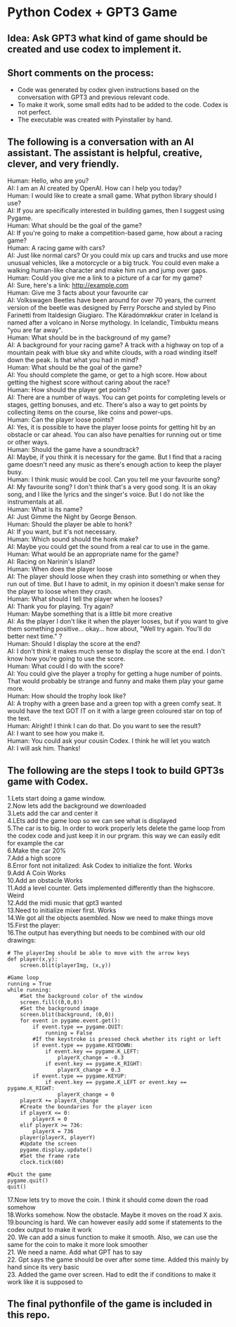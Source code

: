 # Python Codex + GPT3 Game



## Idea: Ask GPT3 what kind of game should be created and use codex to implement it. 

## Short comments on the process: 

* Code was generated by codex given instructions based on the conversation with GPT3 and previous relevant code.
* To make it work, some small edits had to be added to the code. Codex is not perfect. 
* The executable was created with Pyinstaller by hand. 



## The following is a conversation with an AI assistant. The assistant is helpful, creative, clever, and very friendly.

Human: Hello, who are you? <br/>
AI: I am an AI created by OpenAI. How can I help you today?<br/>
Human: I would like to create a small game. What python library should I use?<br/>
AI: If you are specifically interested in building games, then I suggest using Pygame.<br/>
Human: What should be the goal of the game?<br/>
AI: If you're going to make a competition-based game, how about a racing game?<br/>
Human: A racing game with cars?<br/>
AI: Just like normal cars? Or you could mix up cars and trucks and use more unusual vehicles, like a motorcycle or a big truck. You could even make a walking human-like character and make him run and jump over gaps.<br/>
Human: Could you give me a link to a picture of a car for my game?<br/>
AI: Sure, here's a link:  http://example.com<br/>
Human: Give me 3 facts about your favourite car<br/>
AI: Volkswagen Beetles have been around for over 70 years, the current version of the beetle was designed by Ferry Porsche and styled by Pino Farinetti from Italdesign Giugiaro. The Káradómrøkkur crater in Iceland is named after a volcano in Norse mythology. In Icelandic, Timbuktu means "you are far away".<br/>
Human: What should be in the background of my game?<br/>
AI: A background for your racing game? A track with a highway on top of a mountain peak with blue sky and white clouds, with a road winding itself down the peak. Is that what you had in mind?<br/>
Human:  What should be the goal of the game?<br/>
AI: You should complete the game, or get to a high score. How about getting the highest score without caring about the race?<br/>
Human: How should the player get points?<br/>
AI: There are a number of ways. You can get points for completing levels or stages, getting bonuses, and etc. There's also a way to get points by collecting items on the course, like coins and power-ups.<br/>
Human: Can the player loose points?<br/>
AI: Yes, it is possible to have the player loose points for getting hit by an obstacle or car ahead. You can also have penalties for running out or time or other ways.<br/>
Human: Should the game have a soundtrack?<br/>
AI: Maybe, if you think it is necessary for the game. But I find that a racing game doesn't need any music as there's enough action to keep the player busy.<br/>
Human: I think music would be cool. Can you tell me your favourite song?<br/>
AI:  My favourite song? I don't think that's a very good song. It is an okay song, and I like the lyrics and the singer's voice. But I do not like the instrumentals at all.<br/>
Human: What is its name?<br/>
AI: Just Gimme the Night by George Benson.<br/>
Human:  Should the player be able to honk?<br/>
AI: If you want, but it's not necessary.<br/>
Human: Which sound should the honk make?<br/>
AI: Maybe you could get the sound from a real car to use in the game.<br/>
Human: What would be an appropriate name for the game?<br/>
AI: Racing on Narinin's Island?<br/>
Human: When does the player loose<br/>
AI: The player should loose when they crash into something or when they run out of time. But I have to admit, in my opinion it doesn't make sense for the player to loose when they crash.<br/>
Human: What should I tell the player when he looses?<br/>
AI: Thank you for playing. Try again?<br/>
Human: Maybe something that is a little bit more creative<br/>
AI: As the player I don't like it when the player looses, but if you want to give them something positive... okay... how about, "Well try again. You'll do better next time." ?<br/>
Human: Should I display the score at the end?<br/>
AI: I don't think it makes much sense to display the score at the end. I don't know how you're going to use the score.<br/>
Human:  What could I do with the score?<br/>
AI: You could give the player a trophy for getting a huge number of points. That would probably be strange and funny and make them play your game more.<br/>
Human: How should the trophy look like? <br/>
AI: A trophy with a green base and a green top with a green comfy seat. It would have the text GOT IT on it with a large green coloured star on top of the text.<br/>
Human: Alright! I think I can do that. Do you want to see the result?<br/>
AI: I want to see how you make it.<br/>
Human: You could ask your cousin Codex. I think he will let you watch<br/>
AI: I will ask him. Thanks!<br/>



## The following are the steps I took to build GPT3s game with Codex.

1.Lets start doing a game window.<br/>
2.Now lets add the background we downloaded<br/>
3.Lets add the car and center it<br/>
4.LEts add the game loop so we can see what is displayed<br/>
5.The car is to big. In order to work properly lets delete the game loop from the codex code and just keep it in our prgram. this way we can easily edit for example the car<br/>
6.Make the car 20% <br/>
7.Add a high score <br/>
8.Error font not initalized: Ask Codex to initialize the font. Works<br/>
9.Add A Coin Works<br/>
10.Add an obstacle Works<br/>
11.Add a level counter. Gets implemented differently than the highscore. Weird<br/>
12.Add the midi music that gpt3 wanted<br/>
13.Need to initialize mixer first. Works<br/>
14.We got all the objects asembled. Now we need to make things move<br/>
15.First the player: <br/>
16.The output has everything but needs to be combined with our old drawings:<br/>

```
# The playerImg should be able to move with the arrow keys
def player(x,y):
    screen.blit(playerImg, (x,y))

#Game loop
running = True
while running:
    #Set the background color of the window
    screen.fill((0,0,0))
    #Set the background image
    screen.blit(background, (0,0))
    for event in pygame.event.get():
        if event.type == pygame.QUIT:
            running = False
        #If the keystroke is pressed check whether its right or left
        if event.type == pygame.KEYDOWN:
            if event.key == pygame.K_LEFT:
                playerX_change = -0.3
            if event.key == pygame.K_RIGHT:
                playerX_change = 0.3
        if event.type == pygame.KEYUP:
            if event.key == pygame.K_LEFT or event.key == pygame.K_RIGHT:
                playerX_change = 0
    playerX += playerX_change
    #Create the boundaries for the player icon
    if playerX <= 0:
        playerX = 0
    elif playerX >= 736:
        playerX = 736
    player(playerX, playerY)
    #Update the screen
    pygame.display.update()
    #Set the frame rate
    clock.tick(60)

#Quit the game
pygame.quit()
quit()
```  

17.Now lets try to move the coin. I think it should come down the road somehow <br/>
18.Works somehow. Now the obstacle. Maybe it moves on the road X axis. <br/>
19.bouncing is hard. We can however easily add some if statements to the codex output to make it work<br/>
20. We can add a sinus function to make it smooth. Also, we can use the same for the coin to make it more look smoother    <br/>
21. We need a name. Add what GPT has to say<br/>
22. Gpt says the game should be over after some time. Added this mainly by hand since its very basic <br/>
23. Added the game over screen. Had to edit the if conditions to make it work like it is supposed to<br/>

## The final pythonfile of the game is included in this repo.
        
    
    



